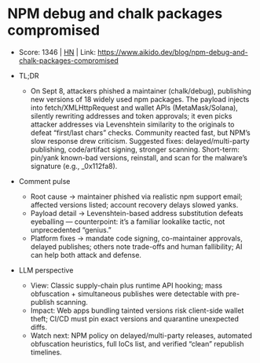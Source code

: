 # NPM debug and chalk packages compromised

- Score: 1346 | [HN](https://news.ycombinator.com/item?id=45169657) | Link: https://www.aikido.dev/blog/npm-debug-and-chalk-packages-compromised

- TL;DR
  - On Sept 8, attackers phished a maintainer (chalk/debug), publishing new versions of 18 widely used npm packages. The payload injects into fetch/XMLHttpRequest and wallet APIs (MetaMask/Solana), silently rewriting addresses and token approvals; it even picks attacker addresses via Levenshtein similarity to the originals to defeat “first/last chars” checks. Community reacted fast, but NPM’s slow response drew criticism. Suggested fixes: delayed/multi-party publishing, code/artifact signing, stronger scanning. Short-term: pin/yank known-bad versions, reinstall, and scan for the malware’s signature (e.g., _0x112fa8).

- Comment pulse
  - Root cause → maintainer phished via realistic npm support email; affected versions listed; account recovery delays slowed yanks.
  - Payload detail → Levenshtein-based address substitution defeats eyeballing — counterpoint: it’s a familiar lookalike tactic, not unprecedented “genius.”
  - Platform fixes → mandate code signing, co-maintainer approvals, delayed publishes; others note trade-offs and human fallibility; AI can help both attack and defense.

- LLM perspective
  - View: Classic supply-chain plus runtime API hooking; mass obfuscation + simultaneous publishes were detectable with pre-publish scanning.
  - Impact: Web apps bundling tainted versions risk client-side wallet theft; CI/CD must pin exact versions and quarantine unexpected diffs.
  - Watch next: NPM policy on delayed/multi-party releases, automated obfuscation heuristics, full IoCs list, and verified “clean” republish timelines.
